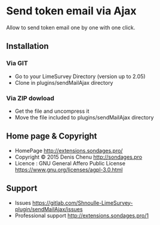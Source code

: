 # Send token email via Ajax
Allow to send token email one by one with one click.

## Installation

### Via GIT
- Go to your LimeSurvey Directory (version up to 2.05)
- Clone in plugins/sendMailAjax directory

### Via ZIP dowload
- Get the file and uncompress it
- Move the file included to plugins/sendMailAjax directory

## Home page & Copyright
- HomePage <http://extensions.sondages.pro/>
- Copyright © 2015 Denis Chenu <http://sondages.pro>
- Licence : GNU General Affero Public License <https://www.gnu.org/licenses/agpl-3.0.html>

## Support
- Issues <https://gitlab.com/Shnoulle-LimeSurvey-plugin/sendMailAjax/issues>
- Professional support <http://extensions.sondages.pro/1>
